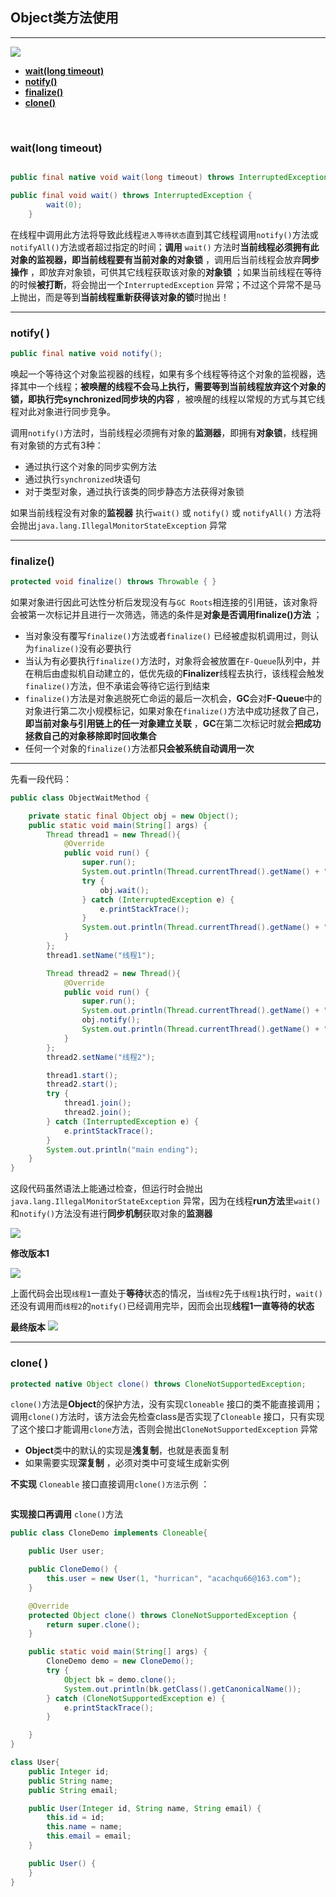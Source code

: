 ## <a name="object">Object类方法使用</a>

-----
![](https://github.com/HurricanGod/Home/blob/master/img/uml-object.png)

+ <a href="#wait">**wait(long timeout)**</a>
+ <a href="#notify">**notify()**</a>
+ <a href="#finalize">**finalize()**</a>
+ <a href="#clone">**clone()**</a>



<br/>

### <a name="wait">wait(long timeout)</a>

```java

public final native void wait(long timeout) throws InterruptedException;

public final void wait() throws InterruptedException {
        wait(0);
    }
```

在线程中调用此方法将导致此线程`进入等待状态`直到其它线程调用`notify()`方法或`notifyAll()`方法或者超过指定的时间；**调用**  `wait()`  方法时**当前线程必须拥有此对象的监视器，即当前线程要有当前对象的对象锁** ，调用后当前线程会放弃**同步操作** ，即放弃对象锁，可供其它线程获取该对象的**对象锁** ；如果当前线程在等待的时候**被打断**，将会抛出一个`InterruptedException` 异常；不过这个异常不是马上抛出，而是等到**当前线程重新获得该对象的锁**时抛出！



-----

### <a name="notify">notify( )</a>

```java
public final native void notify();
```

唤起一个等待这个对象监视器的线程，如果有多个线程等待这个对象的监视器，选择其中一个线程；**被唤醒的线程不会马上执行，需要等到当前线程放弃这个对象的锁，即执行完synchronized同步块的内容** ，被唤醒的线程以常规的方式与其它线程对此对象进行同步竞争。

调用`notify()`方法时，当前线程必须拥有对象的**监测器**，即拥有**对象锁**，线程拥有对象锁的方式有3种：

+  通过执行这个对象的同步实例方法
+  通过执行`synchronized`块语句
+  对于类型对象，通过执行该类的同步静态方法获得对象锁



如果当前线程没有对象的**监视器** 执行`wait()` 或 `notify()` 或 `notifyAll()` 方法将会抛出`java.lang.IllegalMonitorStateException` 异常



-----

###  <a name="finalize">finalize()</a>

```java
protected void finalize() throws Throwable { }
```

如果对象进行因此可达性分析后发现没有与`GC Roots`相连接的引用链，该对象将会被第一次标记并且进行一次筛选，筛选的条件是**对象是否调用finalize()方法** ；

- 当对象没有覆写`finalize()`方法或者`finalize()` 已经被虚拟机调用过，则认为`finalize()`没有必要执行
- 当认为有必要执行`finalize()`方法时，对象将会被放置在`F-Queue`队列中，并在稍后由虚拟机自动建立的，低优先级的**Finalizer**线程去执行，该线程会触发`finalize()`方法，但不承诺会等待它运行到结束
- `finalize()`方法是对象逃脱死亡命运的最后一次机会，**GC**会对**F-Queue**中的对象进行第二次小规模标记，如果对象在`finalize()`方法中成功拯救了自己，**即当前对象与引用链上的任一对象建立关联** ，**GC**在第二次标记时就会**把成功拯救自己的对象移除即时回收集合**
- 任何一个对象的`finalize()`方法都**只会被系统自动调用一次**


-----

先看一段代码：

```java
public class ObjectWaitMethod {

    private static final Object obj = new Object();
    public static void main(String[] args) {
        Thread thread1 = new Thread(){
            @Override
            public void run() {
                super.run();
                System.out.println(Thread.currentThread().getName() + " start!");
                try {
                    obj.wait();
                } catch (InterruptedException e) {
                    e.printStackTrace();
                }
                System.out.println(Thread.currentThread().getName() + " end!");
            }
        };
        thread1.setName("线程1");

        Thread thread2 = new Thread(){
            @Override
            public void run() {
                super.run();
                System.out.println(Thread.currentThread().getName() + " start!");
                obj.notify();
                System.out.println(Thread.currentThread().getName() + " end!");
            }
        };
        thread2.setName("线程2");

        thread1.start();
        thread2.start();
        try {
            thread1.join();
            thread2.join();
        } catch (InterruptedException e) {
            e.printStackTrace();
        }
        System.out.println("main ending");
    }
}
```

这段代码虽然语法上能通过检查，但运行时会抛出`java.lang.IllegalMonitorStateException` 异常，因为在线程**run方法**里`wait()`和`notify()`方法没有进行**同步机制**获取对象的**监测器**

![](https://github.com/HurricanGod/Home/blob/master/img/wait-pro1.png)

**修改版本1**

![](https://github.com/HurricanGod/Home/blob/master/img/wait-pro2.png)



上面代码会出现`线程1`一直处于**等待**状态的情况，当`线程2`先于`线程1`执行时，`wait()`还没有调用而`线程2`的`notify()`已经调用完毕，因而会出现**线程1一直等待的状态**

**最终版本**
![](https://github.com/HurricanGod/Home/blob/master/img/wait-pro3.png)

------

### <a name="clone">clone(  )</a>

```java
protected native Object clone() throws CloneNotSupportedException;
```

`clone()`方法是**Object**的保护方法，没有实现`Cloneable` 接口的类不能直接调用；调用`clone()`方法时，该方法会先检查class是否实现了`Cloneable` 接口，只有实现了这个接口才能调用`clone`方法，否则会抛出`CloneNotSupportedException` 异常

+ **Object**类中的默认的实现是**浅复制**，也就是表面复制
+ 如果需要实现**深复制** ，必须对类中可变域生成新实例



**不实现** `Cloneable` 接口直接调用`clone()方法`示例 ：

![]()



**实现接口再调用** `clone()`方法

```java
public class CloneDemo implements Cloneable{

    public User user;

    public CloneDemo() {
        this.user = new User(1, "hurrican", "acachqu66@163.com");
    }

    @Override
    protected Object clone() throws CloneNotSupportedException {
        return super.clone();
    }

    public static void main(String[] args) {
        CloneDemo demo = new CloneDemo();
        try {
            Object bk = demo.clone();
            System.out.println(bk.getClass().getCanonicalName());
        } catch (CloneNotSupportedException e) {
            e.printStackTrace();
        }

    }
}

class User{
    public Integer id;
    public String name;
    public String email;

    public User(Integer id, String name, String email) {
        this.id = id;
        this.name = name;
        this.email = email;
    }

    public User() {
    }
}
```

![]()

